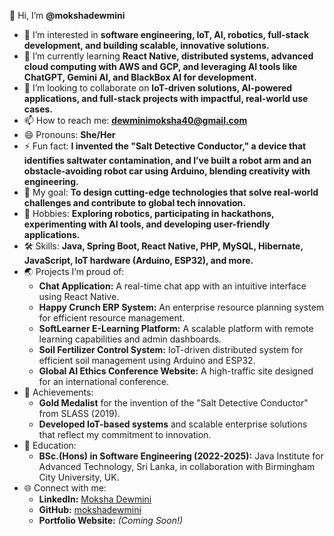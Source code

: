
👋 Hi, I’m **@mokshadewmini**  
- 👀 I’m interested in **software engineering, IoT, AI, robotics, full-stack development, and building scalable, innovative solutions.**  
- 🌱 I’m currently learning **React Native, distributed systems, advanced cloud computing with AWS and GCP, and leveraging AI tools like ChatGPT, Gemini AI, and BlackBox AI for development.**  
- 💞️ I’m looking to collaborate on **IoT-driven solutions, AI-powered applications, and full-stack projects with impactful, real-world use cases.**  
- 📫 How to reach me: **[dewminimoksha40@gmail.com](mailto:dewminimoksha40@gmail.com)**  
- 😄 Pronouns: **She/Her**  
- ⚡ Fun fact: **I invented the "Salt Detective Conductor," a device that identifies saltwater contamination, and I’ve built a robot arm and an obstacle-avoiding robot car using Arduino, blending creativity with engineering.**  
- 🎯 My goal: **To design cutting-edge technologies that solve real-world challenges and contribute to global tech innovation.**  
- 🚀 Hobbies: **Exploring robotics, participating in hackathons, experimenting with AI tools, and developing user-friendly applications.**  
- 🛠️ Skills: **Java, Spring Boot, React Native, PHP, MySQL, Hibernate, JavaScript, IoT hardware (Arduino, ESP32), and more.**  
- 🌏 Projects I’m proud of:  
  - **Chat Application:** A real-time chat app with an intuitive interface using React Native.  
  - **Happy Crunch ERP System:** An enterprise resource planning system for efficient resource management.  
  - **SoftLearner E-Learning Platform:** A scalable platform with remote learning capabilities and admin dashboards.  
  - **Soil Fertilizer Control System:** IoT-driven distributed system for efficient soil management using Arduino and ESP32.  
  - **Global AI Ethics Conference Website:** A high-traffic site designed for an international conference.  
- 🌟 Achievements:  
  - **Gold Medalist** for the invention of the "Salt Detective Conductor" from SLASS (2019).  
  - **Developed IoT-based systems** and scalable enterprise solutions that reflect my commitment to innovation.  
- 📘 Education:  
  - **BSc.(Hons) in Software Engineering (2022-2025):** Java Institute for Advanced Technology, Sri Lanka, in collaboration with Birmingham City University, UK.  
- 🌐 Connect with me:  
  - **LinkedIn:** [Moksha Dewmini](https://www.linkedin.com/in/mokshadewmini)  
  - **GitHub:** [mokshadewmini](https://github.com/mokshadewmini)  
  - **Portfolio Website:** *(Coming Soon!)*  



<!---
mokshadewmini/mokshadewmini is a ✨ special ✨ repository because its `README.md` (this file) appears on your GitHub profile.
You can click the Preview link to take a look at your changes.
--->
